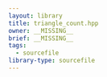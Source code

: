 ```yaml
---
layout: library
title: triangle_count.hpp
owner: __MISSING__
brief: __MISSING__
tags:
  - sourcefile
library-type: sourcefile
---
```

